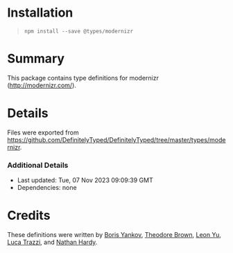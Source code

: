 # Installation
> `npm install --save @types/modernizr`

# Summary
This package contains type definitions for modernizr (http://modernizr.com/).

# Details
Files were exported from https://github.com/DefinitelyTyped/DefinitelyTyped/tree/master/types/modernizr.

### Additional Details
 * Last updated: Tue, 07 Nov 2023 09:09:39 GMT
 * Dependencies: none

# Credits
These definitions were written by [Boris Yankov](https://github.com/borisyankov), [Theodore Brown](https://github.com/theodorejb), [Leon Yu](https://github.com/leonyu), [Luca Trazzi](https://github.com/lucax88x), and [Nathan Hardy](https://github.com/nhardy).
